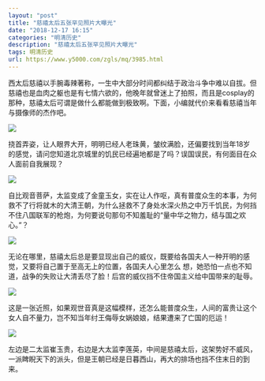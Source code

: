 ```yaml
---
layout: "post"
title: "慈禧太后五张罕见照片大曝光"
date: "2018-12-17 16:15"
categories: "明清历史"
description: "慈禧太后五张罕见照片大曝光"
tags: 明清历史
url: https://www.y5000.com/zgls/mq/3985.html
---
```






西太后慈禧以手腕毒辣著称，一生中大部分时间都纠结于政治斗争中难以自拔。但慈禧也是血肉之躯也是有七情六欲的，他晚年就曾迷上了拍照，而且是cosplay的那种，慈禧太后可谓是做什么都能做到极致啊。下面，小编就代价来看看慈禧当年与摄像师的杰作吧。

![](https://img.y5000.com/uploads/allimg/161027/105945E46-0.jpg)

挠首弄姿，让人眼界大开，明明已经人老珠黄，皱纹满脸，还偏要找到当年18岁的感觉，请问您知道北京城里的饥民已经遍地都是了吗？误国误民，有何面目在众人面前自我展现？

![](https://img.y5000.com/uploads/allimg/161027/105945I03-1.jpg)

自比观音菩萨，太监变成了金童玉女，实在让人作呕，真有普度众生的本事，为何救不了行将就木的大清王朝，为什么拯救不了身处水深火热之中万千饥民，为何挡不住八国联军的枪炮，为何要说句那句不知羞耻的“量中华之物力，结与国之欢心。”？

![](https://img.y5000.com/uploads/allimg/161027/1059454015-2.jpg)

无论在哪里，慈禧太后总是要显现出自己的威仪，既要给各国夫人一种开明的感觉，又要将自己置于至高无上的位置，各国夫人心里怎么
想，她恐怕一点也不知道，战争的失败让大清丢尽了脸！后宫的威仪挡不住帝国主义给中国带来的耻辱。

![](https://img.y5000.com/uploads/allimg/161027/105945J51-3.jpg)

这是一张近照，如果观世音真是这幅模样，还怎么能普度众生，人间的富贵让这个女人自不量力，岂不知当年纣王侮辱女娲娘娘，结果遭来了亡国的厄运！

![](https://img.y5000.com/uploads/allimg/161027/1059454320-4.jpg)

左边是二太监崔玉贵，右边是大太监李莲英，中间是慈禧太后，这架势好不威风，一派睥睨天下的派头，但是王朝已经是日暮西山，再大的排场也挡不住末日的到来。
